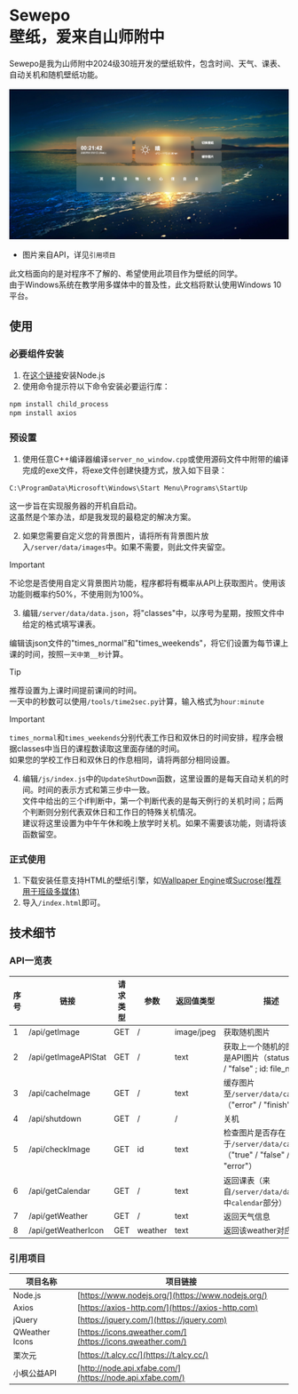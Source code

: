 # Sewepo<br/>壁纸，爱来自山师附中

Sewepo是我为山师附中2024级30班开发的壁纸软件，包含时间、天气、课表、自动关机和随机壁纸功能。<br/><br/>
![image](./images/header.png)
* 图片来自API，详见<code>引用项目</code>

此文档面向的是对程序不了解的、希望使用此项目作为壁纸的同学。<br/>
由于Windows系统在教学用多媒体中的普及性，此文档将默认使用Windows 10平台。

## 使用

### 必要组件安装
1. 在[这个链接](https://www.nodejs.org/)安装Node.js
2. 使用命令提示符以下命令安装必要运行库：
```bash
npm install child_process
npm install axios
```

### 预设置
1. 使用任意C++编译器编译<code>server_no_window.cpp</code>或使用源码文件中附带的编译完成的exe文件，将exe文件创建快捷方式，放入如下目录：
```
C:\ProgramData\Microsoft\Windows\Start Menu\Programs\StartUp
```
这一步旨在实现服务器的开机自启动。<br/>
这虽然是个笨办法，却是我发现的最稳定的解决方案。<br/>

2. 如果您需要自定义您的背景图片，请将所有背景图片放入<code>/server/data/images</code>中。如果不需要，则此文件夹留空。
> [!IMPORTANT]
> 不论您是否使用自定义背景图片功能，程序都将有概率从API上获取图片。使用该功能则概率约50%，不使用则为100%。<br/>

3. 编辑<code>/server/data/data.json</code>，将"classes"中，以序号为星期，按照文件中给定的格式填写课表。

编辑该json文件的"times_normal"和"times_weekends"，将它们设置为每节课上课的时间，按照<code>一天中第__秒</code>计算。
> [!TIP]
> 推荐设置为上课时间提前课间的时间。<br/>
> 一天中的秒数可以使用<code>/tools/time2sec.py</code>计算，输入格式为<code>hour:minute</code>

> [!IMPORTANT]
> <code>times_normal</code>和<code>times_weekends</code>分别代表工作日和双休日的时间安排，程序会根据classes中当日的课程数读取这里面存储的时间。<br/>
> 如果您的学校工作日和双休日的作息相同，请将两部分相同设置。

4. 编辑<code>/js/index.js</code>中的<code>UpdateShutDown</code>函数，这里设置的是每天自动关机的时间。时间的表示方式和第三步中一致。<br/>
文件中给出的三个if判断中，第一个判断代表的是每天例行的关机时间；后两个判断则分别代表双休日和工作日的特殊关机情况。<br/>
建议将这里设置为中午午休和晚上放学时关机。如果不需要该功能，则请将该函数留空。

### 正式使用
1. 下载安装任意支持HTML的壁纸引擎，如[Wallpaper Engine](https://www.wallpaperengine.io/)或[Sucrose(推荐用于班级多媒体)](https://github.com/Taiizor/Sucrose/)
2. 导入<code>/index.html</code>即可。

## 技术细节

### API一览表
| 序号 | 链接 | 请求类型 | 参数 | 返回值类型 | 描述 | 
| ---- | ---- | ---- | ---- | ---- | ---- |
| 1 | /api/getImage | GET | / | image/jpeg | 获取随机图片 |
| 2 | /api/getImageAPIStat | GET | / | text | 获取上一个随机的图片是否是API图片（status: "true" / "false" ; id: file_name） |
| 3 | /api/cacheImage | GET | / | text | 缓存图片至<code>/server/data/cache</code>（"error" / "finish"） |
| 4 | /api/shutdown | GET | / | / | 关机 |
| 5 | /api/checkImage | GET | id | text | 检查图片是否存在于<code>/server/data/cache</code>（"true" / "false" / "error"） |
| 6 | /api/getCalendar | GET | / | text | 返回课表（来自<code>/server/data/data.json</code>中<code>calendar</code>部分） |
| 7 | /api/getWeather | GET | / | text | 返回天气信息|
| 8 | /api/getWeatherIcon | GET | weather | text | 返回该weather对应的图标 |


### 引用项目
| 项目名称 | 项目链接 |
| ---- | ---- |
| Node.js | [https://www.nodejs.org/](https://www.nodejs.org/) |
| Axios | [https://axios-http.com/](https://axios-http.com) |
| jQuery | [https://jquery.com/](https://jquery.com) |
| QWeather Icons | [https://icons.qweather.com/](https://icons.qweather.com/) |
| 栗次元 | [https://t.alcy.cc/](https://t.alcy.cc/) |
| 小枫公益API | [http://node.api.xfabe.com/](https://node.api.xfabe.com/) |
